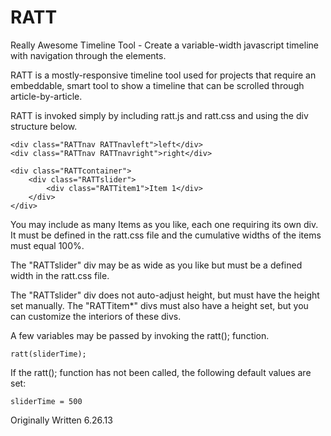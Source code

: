 RATT
====

Really Awesome Timeline Tool - Create a variable-width javascript timeline with navigation through the elements.

RATT is a mostly-responsive timeline tool used for projects that require an embeddable, smart tool to show a timeline that can be scrolled through article-by-article.

RATT is invoked simply by including ratt.js and ratt.css and using the div structure below.

```
<div class="RATTnav RATTnavleft">left</div>
<div class="RATTnav RATTnavright">right</div>

<div class="RATTcontainer">
    <div class="RATTslider">
        <div class="RATTitem1">Item 1</div>
    </div>
</div>
```

You may include as many Items as you like, each one requiring its own div. It must be defined in the ratt.css file and the cumulative widths of the items must equal 100%.

The "RATTslider" div may be as wide as you like but must be a defined width in the ratt.css file.

The "RATTslider" div does not auto-adjust height, but must have the height set manually. The "RATTitem*" divs must also have a height set, but you can customize the interiors of these divs.

A few variables may be passed by invoking the ratt(); function.

    ratt(sliderTime);

If the ratt(); function has not been called, the following default values are set:

    sliderTime = 500


Originally Written 6.26.13
